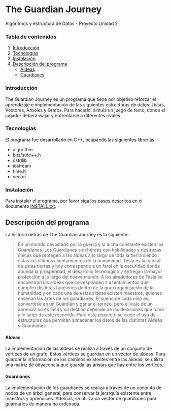 # The Guardian Journey
Algoritmos y estructura de Datos - Proyecto Unidad 2

### Tabla de contenidos
1. [Introducción](#introducción)
2. [Tecnologías](#tecnologías)
3. [Instalación](#instalación)
4. [Descripción del programa](#descripción-del-programa)
    * [Aldeas](#aldeas)
    * [Guardianes](#guardianes)


### Introducción
The Guardian Journey es un programa que tiene por objetivo reforzar el aprendizaje e implementación de las siguientes estructuras de datos: Listas, Vectores, Árboles y Grafos. Para hacerlo, simula un juego de texto, donde el jugador deberá viajar y enfrentarse a diferentes rivales.

### Tecnologías
El programa fue desarrollado en C++, ocupando las siguientes librerías:
* algorithm
* bits/stdc++.h
* cstdlib
* iostream
* time.h
* vector

### Instalación
Para instalar el programa, por favor siga los pasos descritos en el documento [INSTALL.txt](https://github.com/vis-hoo/The_Guardian_Journey/blob/main/INSTALL.txt).

## Descripción del programa
La historia detrás de The Guardian Journey es la siguiente:
> En un mundo devastado por la guerra y la lucha constante existen los Guardianes. Los Guardianes son héroes con habilidades y destrezas únicas que protegen a las aldeas a lo largo de toda la tierra siendo estas los últimos asentamientos de la humanidad.
> Tesla es la capital de estas tierras y hoy corresponde a un farol en la oscuridad donde abunda la prosperidad, el desarrollo tecnológico y entregan la mayor protección a lo largo del nuevo mundo.
> A los alrededores de Tesla se encuentran las aldeas que corresponden a asentamientos que cumplen distintas funciones dentro de la gran organización de la humanidad y en cada una de estas aldeas existen maestros, quienes enseñan las artes de los guardianes.
> El sueño de cada niño es convertirse en un Guardián y ganar el torneo, pero el viaje de un aprendiz no es fácil y su destino depende de las decisiones que tome a lo largo de este recorrido.
Para este proyecto se exige el uso de estructuras que permitan almacenar los datos de las distintas Aldeas y Guardianes.

#### Aldeas
La implementación de las aldeas se realiza a través de un conjunto de vértices de un grafo. Estos vértices se guardan en un vector de aldeas.
Para guardar la información de los caminos existentes entre las aldeas, se utiliza una matriz de adyacencia que guarda las aristas que hay entre los vértices.

#### Guardianes
La implementación de los guardianes se realiza a través de un conjunto de nodos de un árbol general, para conservar la jerarquía existente entre maestros y aprendices. Además, se utiliza un vector de guardianes para guardarlos de manera no ordenada.